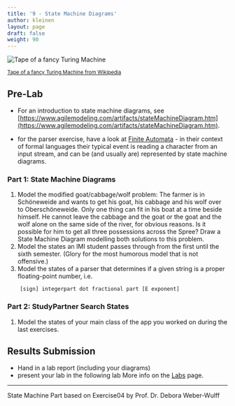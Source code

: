 ```yaml
---
title: '9 - State Machine Diagrams'
author: kleinen
layout: page
draft: false
weight: 90
---
```


![Tape of a fancy Turing Machine](../images/turing-tape.jpg)


<small class = "float-right">[Tape of a fancy Turing Machine from Wikipedia](https://en.wikipedia.org/wiki/Turing_machine_gallery)</small>

## Pre-Lab

* For an introduction to state machine diagrams, see [https://www.agilemodeling.com/artifacts/stateMachineDiagram.htm](https://www.agilemodeling.com/artifacts/stateMachineDiagram.htm).

* for the parser exercise, have a look at [Finite Automata](https://en.wikipedia.org/wiki/Deterministic_finite_automaton) - in their context of formal languages their typical event is reading a character from an input stream, and can be (and usually are) represented by state machine diagrams.  


### Part 1: State Machine Diagrams
1. Model the modified goat/cabbage/wolf problem: The farmer is in Schöneweide and wants to get his goat, his cabbage and his wolf over to Oberschöneweide. Only one thing can fit in his boat at a time beside himself. He cannot leave the cabbage and the goat or the goat and the wolf alone on the same side of the river, for obvious reasons. Is it possible for him to get all three possessions across the Spree? Draw a State Machine Diagram modelling both solutions to this problem.
2. Model the states an IMI student passes through from the first until the sixth semester. (Glory for the most humorous model that is not offensive.)
3. Model the states of a parser that determines if a given string is a proper floating-point number, i.e. 

```
    [sign] integerpart dot fractional part [E exponent]
```


### Part 2: StudyPartner Search States

1. Model the states of your main class of the app you worked on during the last exercises. 

## Results Submission
* Hand in a lab report (including your diagrams)
* present your lab in the following lab
More info on the [Labs](..) page.

***


State Machine Part based on Exercise04 by Prof. Dr. Debora Weber-Wulff

